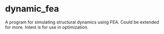 # dynamic_fea
A program for simulating structural dynamics using FEA. Could be extended for more. Intent is for use in optimization.
